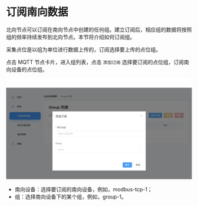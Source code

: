 # 订阅南向数据

北向节点可以订阅在南向节点中创建的任何组。建立订阅后，相应组的数据将按照组的频率持续发布到北向节点。本节将介绍如何订阅组。

采集点位是以组为单位进行数据上传的，订阅选择要上传的点位组。

点击 MQTT 节点卡片，进入组列表，点击 `添加订阅` 选择要订阅的点位组，订阅南向设备的点位组。

![subscriptions-add](./_assets/subscription-add.png)

* 南向设备：选择要订阅的南向设备，例如，modbus-tcp-1；
* 组：选择南向设备下的某个组，例如，group-1。

